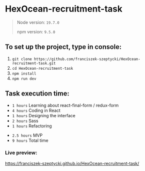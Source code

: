 # HexOcean-recruitment-task

 >Node version: `19.7.0`
 >
 >npm version: `9.5.0`
 
## To set up the project, type in console:
1. `git clone https://github.com/franciszek-szeptycki/HexOcean-recruitment-task.git`
2. `cd HexOcean-recruitment-task`
3. `npm install`
4. `npm run dev`

## Task execution time:
 - `1 hours`  Learning about react-final-form / redux-form
 - `4 hours`  Coding in React
 - `1 hours`  Designing the interface
 - `2 hours`  Sass
 - `1 hours`  Refactoring

 + `2.5 hours` MVP
 + `9 hours` Total time

### Live preview:
https://franciszek-szeptycki.github.io/HexOcean-recruitment-task/
